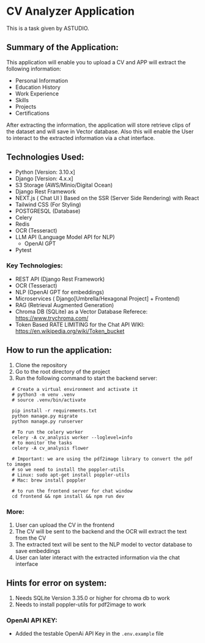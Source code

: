 # CV Analyzer Application

This is a task given by ASTUDIO.

## Summary of the Application:
This application will enable you to upload a CV and APP will extract the following information:
- Personal Information
- Education History
- Work Experience
- Skills
- Projects
- Certifications

After extracting the information, the application will store retrieve clips of the dataset and will save in Vector database.
Also this will enable the User to interact to the extracted information via a chat interface.

## Technologies Used:
- Python [Version: 3.10.x]
- Django [Version: 4.x.x]
- S3 Storage (AWS/Minio/Digital Ocean)
- Django Rest Framework
- NEXT.js ( Chat UI ) Based on the SSR (Server Side Rendering) with React
- Tailwind CSS (For Styling)
- POSTGRESQL (Database)
- Celery
- Redis
- OCR (Tesseract)
- LLM API (Language Model API for NLP)
  - OpenAI GPT
- Pytest

### Key Technologies:
  - REST API (Django Rest Framework)
  - OCR (Tesseract)
  - NLP (OpenAI GPT for embeddings)
  - Microservices ( Django[Umbrella/Hexagonal Project] + Frontend)
  - RAG (Retrieval Augmented Generation)
  - Chroma DB (SQLite) as a Vector Database Referece: https://www.trychroma.com/
  - Token Based RATE LIMITING for the Chat API WIKI: https://en.wikipedia.org/wiki/Token_bucket



## How to run the application:
1. Clone the repository
2. Go to the root directory of the project
3. Run the following command to start the backend server:
```
  # Create a virtual environment and activate it
  # python3 -m venv .venv
  # source .venv/bin/activate

  pip install -r requirements.txt
  python manage.py migrate
  python manage.py runserver

  # To run the celery worker
  celery -A cv_analysis worker --loglevel=info
  # to monitor the tasks
  celery -A cv_analysis flower

  # Important: we are using the pdf2image library to convert the pdf to images
  # so we need to install the poppler-utils
  # Linux: sudo apt-get install poppler-utils
  # Mac: brew install poppler

  # to run the frontend server for chat window
  cd frontend && npm install && npm run dev
```

### More:

1. User can upload the CV in the frontend
2. The CV will be sent to the backend and the OCR will extract the text from the CV
3. The extracted text will be sent to the NLP model to vector database to save embeddings
4. User can later interact with the extracted information via the chat interface


## Hints for error on system:
1. Needs SQLite Version 3.35.0 or higher for chroma db to work
2. Needs to install poppler-utils for pdf2image to work


### OpenAI API KEY:
- Added the testable OpenAi API Key in the `.env.example` file



